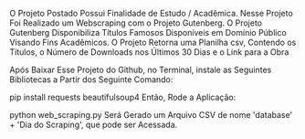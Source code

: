 O Projeto Postado Possui Finalidade de Estudo / Acadêmica. Nesse Projeto Foi Realizado um Webscraping com o Projeto Gutenberg. O Projeto Gutenberg Disponibiliza Títulos Famosos Disponíveis em Domínio Público Visando Fins Acadêmicos. O Projeto Retorna uma Planilha csv, Contendo os Títulos, o Número de Downloads nos Últimos 30 Dias e o Link para a Obra

Após Baixar Esse Projeto do Github, no Terminal, instale as Seguintes Bibliotecas a Partir dos Seguinte Comando:

pip install requests beautifulsoup4
Então, Rode a Aplicação:

python web_scraping.py
Será Gerado um Arquivo CSV de nome 'database' + 'Dia do Scraping', que pode ser Acessada.